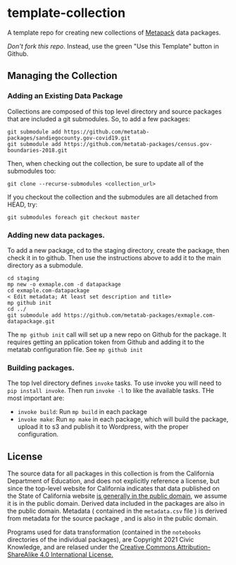# template-collection

A template repo for creating new collections of [Metapack](http://metatab.org) data packages.

*Don't fork this repo*. Instead, use the green "Use this Template" button in Github. 


## Managing the Collection


### Adding an Existing Data Package

Collections are composed of this top level directory and source packages that
are included a git submodules. So, to add a few packages:

  
    git submodule add https://github.com/metatab-packages/sandiegocounty.gov-covid19.git
    git submodule add https://github.com/metatab-packages/census.gov-boundaries-2018.git
    
Then, when checking out the collection, be sure to update all of the submodules too: 

    git clone --recurse-submodules <collection_url>
    
If you checkout the collection and the submodules are all detached from HEAD, try: 

    git submodules foreach git checkout master
    
### Adding new data packages. 
    
To add a new package, cd to the staging directory, create the package, then
check it in to github. Then use the instructions above to add it to the main
directory as a submodule.

    cd staging
    mp new -o exmaple.com -d datapackage
    cd exmaple.com-datapackage
    < Edit metadata; At least set description and title>
    mp github init
    cd ../
    git submodule add https://github.com/metatab-packages/exmaple.com-datapackage.git
    
The `mp github init` call will set up a new repo on Github for the package. It
requires getting an pplication token from Github and adding it to the metatab
configuration file. See ``mp github init``
    

### Building  packages. 

The top lvel directory defines `invoke` tasks. To use invoke you will need to
`pip install invoke`. Then run `invoke -l` to like the available tasks. THe
most important are:

* `invoke build`: Run `mp build` in each package
* `invoke make`: Run `mp make` in each package, which will build the package, upload it to s3 and publish it to Wordpress, with the proper configuration. 

## License

The source data for all packages in this collection is from the California
Department of Education, and does not explicitly reference a license, but since
the top-level website for California indicates that data published on the State
of California website [is generally in the public
domain](https://www.ca.gov/use/), we assume it is in the public domain. Derived
data included in the packages are also in the public domain. Metadata (
contained in the ``metadata.csv`` file ) is derived from metadata for the
source package , and is also in the public domain.

Programs used for data transformation (contained in the ``notebooks``
directories of the individual packages), are Copyright 2021 Civic Knowledge,
and are relased under the [Creative Commons Attribution-ShareAlike 4.0
International License.](https://creativecommons.org/licenses/by-sa/4.0/)

